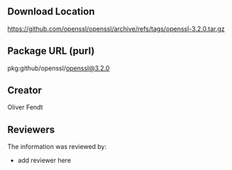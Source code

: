 ## Download Location

https://github.com/openssl/openssl/archive/refs/tags/openssl-3.2.0.tar.gz

## Package URL (purl)

pkg:github/openssl/openssl@3.2.0

## Creator

Oliver Fendt

## Reviewers

The information was reviewed by:

* add reviewer here
